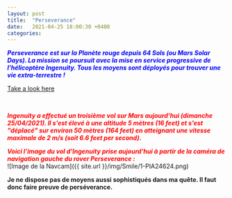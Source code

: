 ```yaml
---
layout: post
title:  "Perseverance"
date:   2021-04-25 18:00:30 +0400
categories: 
---
```

<span style="color: blue">***Perseverance est sur la Planète rouge depuis 64 Sols (ou Mars Solar Days). La mission se poursuit avec la mise en service progressive de l'hélicoptère Ingenuity. Tous les moyens sont déployés pour trouver une vie extra-terrestre !***</span>

<a href="https://mars.nasa.gov/mars2020/" target="_blank"> Take a look here</a>

<!---
<span><a href="https://www.youtube.com/watch?v=ND7YO715QOE" target="_blank">Suivre ici en direct le premier vol d'ingenuity le 12/04/2021 à partir de 11h30 (heure Réunion)</a></span>
--->
<br>

<span style="color: red">***Ingenuity a effectué un troisième vol sur Mars aujourd'hui (dimanche 25/04/2021). Il s'est élevé à une altitude 5 mètres (16 feet) et s'est "déplacé" sur environ 50 mètres (164 feet) en atteignant une vitesse maximale de 2 m/s (soit 6.6 feet per second).***</span>

<span style="color: red">***Voici l'image du vol d'Ingenuity prise aujourd'hui à partir de la caméra de navigation gauche du rover Perseverance :***</span>
<br>
![Image de la Navcam]({{ site.url }}/img/Smile/1-PIA24624.png)



**Je ne dispose pas de moyens aussi sophistiqués dans ma quête. Il faut donc faire preuve de perséverance.**
